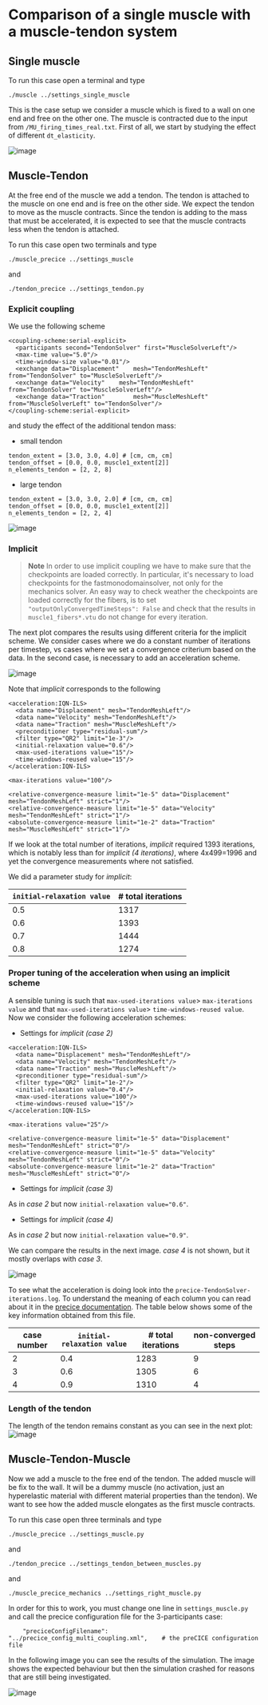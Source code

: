 # Comparison of a single muscle with a muscle-tendon system 

## Single muscle 

To run this case open a terminal and type
```
./muscle ../settings_single_muscle
```

This is the case setup we consider a muscle which is fixed to a wall on one end and free on the other one. The muscle is contracted due to the input from `/MU_firing_times_real.txt`. First of all, we start by studying the effect of different `dt_elasticity`. 

![image](Figure_1.png)

## Muscle-Tendon

At the free end of the muscle we add a tendon. The tendon is attached to the muscle on one end and is free on the other side. We expect the tendon to move as the muscle contracts. Since the tendon is adding to the mass that must be accelerated, it is expected to see that the muscle contracts less when the tendon is attached. 

To run this case open two terminals and type
```
./muscle_precice ../settings_muscle
```
and 
```
./tendon_precice ../settings_tendon.py
```

### Explicit coupling

We use the following scheme

```
<coupling-scheme:serial-explicit>
  <participants second="TendonSolver" first="MuscleSolverLeft"/>
  <max-time value="5.0"/>           
  <time-window-size value="0.01"/>   
  <exchange data="Displacement"    mesh="TendonMeshLeft"    from="TendonSolver" to="MuscleSolverLeft"/>
  <exchange data="Velocity"    mesh="TendonMeshLeft"    from="TendonSolver" to="MuscleSolverLeft"/>
  <exchange data="Traction"        mesh="MuscleMeshLeft" from="MuscleSolverLeft" to="TendonSolver"/>  
</coupling-scheme:serial-explicit>  
```

and study the effect of the additional tendon mass:

- small tendon

```
tendon_extent = [3.0, 3.0, 4.0] # [cm, cm, cm]
tendon_offset = [0.0, 0.0, muscle1_extent[2]]
n_elements_tendon = [2, 2, 8] 
```

- large tendon

```
tendon_extent = [3.0, 3.0, 2.0] # [cm, cm, cm]
tendon_offset = [0.0, 0.0, muscle1_extent[2]]
n_elements_tendon = [2, 2, 4] 
```

![image](Figure_2.png)

### Implicit

> **Note**
> In order to use implicit coupling we have to make sure that the checkpoints are loaded correctly. In particular, it's necessary to load checkpoints for the fastmonodomainsolver, not only for the mechanics solver. An easy way to check weather the checkpoints are loaded correctly for the fibers, is to set `"outputOnlyConvergedTimeSteps": False` and check that the results in `muscle1_fibers*.vtu` do not change for every iteration. 


The next plot compares the results using different criteria for the implicit scheme. We consider cases where we do a constant number of iterations per timestep, vs cases where we set a convergence criterium based on the data. In the second case, is necessary to add an acceleration scheme. 

![image](Figure_3.png)

Note that *implicit* corresponds to the following
```
<acceleration:IQN-ILS>
  <data name="Displacement" mesh="TendonMeshLeft"/>
  <data name="Velocity" mesh="TendonMeshLeft"/>
  <data name="Traction" mesh="MuscleMeshLeft"/>
  <preconditioner type="residual-sum"/>
  <filter type="QR2" limit="1e-3"/>
  <initial-relaxation value="0.6"/>
  <max-used-iterations value="15"/>
  <time-windows-reused value="15"/>
</acceleration:IQN-ILS>

<max-iterations value="100"/>

<relative-convergence-measure limit="1e-5" data="Displacement" mesh="TendonMeshLeft" strict="1"/>
<relative-convergence-measure limit="1e-5" data="Velocity" mesh="TendonMeshLeft" strict="1"/>
<absolute-convergence-measure limit="1e-2" data="Traction" mesh="MuscleMeshLeft" strict="1"/>
```

If we look at the total number of iterations, *implicit* required 1393 iterations, which is notably less than for *implicit (4 iterations)*, where 4x499=1996 and yet the convergence measurements where not satisfied.

We did a parameter study for *implicit*:

|  `initial-relaxation value` |  # total iterations |  
|---|---|
| 0.5  | 1317  |   
| 0.6  |  1393 |   
| 0.7  |  1444 |   
| 0.8  |  1274 |   

### Proper tuning of the acceleration when using an implicit scheme

A sensible tuning is such that `max-used-iterations value`> `max-iterations value` and that  `max-used-iterations value`> `time-windows-reused value`. Now we consider the following acceleration schemes:

- Settings for *implicit (case 2)*

```
<acceleration:IQN-ILS>
  <data name="Displacement" mesh="TendonMeshLeft"/>
  <data name="Velocity" mesh="TendonMeshLeft"/>
  <data name="Traction" mesh="MuscleMeshLeft"/>
  <preconditioner type="residual-sum"/>
  <filter type="QR2" limit="1e-2"/>
  <initial-relaxation value="0.4"/>
  <max-used-iterations value="100"/>
  <time-windows-reused value="15"/>
</acceleration:IQN-ILS>

<max-iterations value="25"/>

<relative-convergence-measure limit="1e-5" data="Displacement" mesh="TendonMeshLeft" strict="0"/>
<relative-convergence-measure limit="1e-5" data="Velocity" mesh="TendonMeshLeft" strict="0"/>
<absolute-convergence-measure limit="1e-2" data="Traction" mesh="MuscleMeshLeft" strict="0"/>
```

- Settings for *implicit (case 3)*

As in *case 2* but now  `initial-relaxation value="0.6"`.

- Settings for *implicit (case 4)*

As in *case 2* but now  `initial-relaxation value="0.9"`.

We can compare the results in the next image. *case 4* is not shown, but it mostly overlaps with *case 3*. 

![image](Figure_4.png)

To see what the acceleration is doing look into the `precice-TendonSolver-iterations.log`. To understand the meaning of each column you can read about it in the [precice documentation](https://precice.org/running-output-files.html#precice-mysolver-iterationslog). The table below shows some of the key information obtained from this file. 


| case number|  `initial-relaxation value` |  # total iterations |  non-converged steps |
|---|---|---|----|
| 2  | 0.4  | 1283  | 9 |
| 3  |  0.6 |   1305 | 6 |
| 4  |  0.9 |   1310 | 4 |

### Length of the tendon

The length of the tendon remains constant as you can see in the next plot:
![image](Figure_5.png)


## Muscle-Tendon-Muscle

Now we add a muscle to the free end of the tendon. The added muscle will be fix to the wall. It will be a dummy muscle (no activation, just an hyperelastic material with different material properties than the tendon). We want to see how the added muscle elongates as the first muscle contracts.

To run this case open three terminals and type
```
./muscle_precice ../settings_muscle.py
```
and 
```
./tendon_precice ../settings_tendon_between_muscles.py
```
and
```
./muscle_precice_mechanics ../settings_right_muscle.py
```

In order for this to work, you must change one line in `settings_muscle.py` and call the precice configuration file for the 3-participants case:

```
    "preciceConfigFilename":    "../precice_config_multi_coupling.xml",    # the preCICE configuration file

```

In the following image you can see the results of the simulation. The image shows the expected behaviour but then the simulation crashed for reasons that are still being investigated.

![image](3participants.png)

